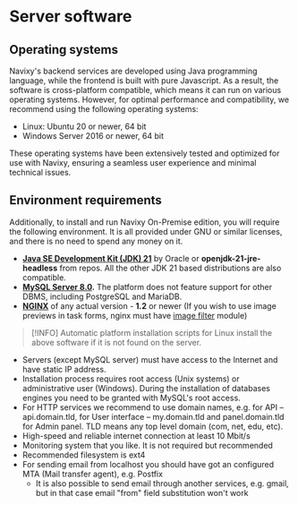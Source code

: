 # Server software

## Operating systems

Navixy's backend services are developed using Java programming language, while the frontend is built with pure Javascript. As a result, the software is cross-platform compatible, which means it can run on various operating systems. However, for optimal performance and compatibility, we recommend using the following operating systems:

* Linux: Ubuntu 20 or newer, 64 bit
* Windows Server 2016 or newer, 64 bit

These operating systems have been extensively tested and optimized for use with Navixy, ensuring a seamless user experience and minimal technical issues.

## Environment requirements

Additionally, to install and run Navixy On-Premise edition, you will require the following environment. It is all provided under GNU or similar licenses, and there is no need to spend any money on it.

* ﻿[**Java SE Development Kit (JDK) 21**](https://www.oracle.com/java/technologies/downloads/#java21) by Oracle or **openjdk-21-jre-headless** from repos. All the other JDK 21 based distributions are also compatible.
* [**MySQL Server 8.0**](https://dev.mysql.com/downloads/mysql/8.0.html)**.** The platform does not feature support for other DBMS, including PostgreSQL and MariaDB.
* [**NGINX**](https://nginx.org/en/download.html) of any actual version - **1.2** or newer (If you wish to use image previews in task forms, nginx must have [image filter](http://nginx.org/en/docs/http/ngx_http_image_filter_module.html) module)

> \[!INFO] Automatic platform installation scripts for Linux install the above software if it is not found on the server.

* Servers (except MySQL server) must have access to the Internet and have static IP address.
* Installation process requires root access (Unix systems) or administrative user (Windows). During the installation of databases engines you need to be granted with MySQL's root access.
* For HTTP services we recommend to use domain names, e.g. for API – api.domain.tld, for User interface – my.domain.tld and panel.domain.tld for Admin panel. TLD means any top level domain (com, net, edu, etc).
* High-speed and reliable internet connection at least 10 Mbit/s
* Monitoring system that you like. It is not required but recommended
* Recommended filesystem is ext4
* For sending email from localhost you should have got an configured MTA (Mail transfer agent), e.g. Postfix
  * It is also possible to send email through another services, e.g. gmail, but in that case email "from" field substitution won't work
